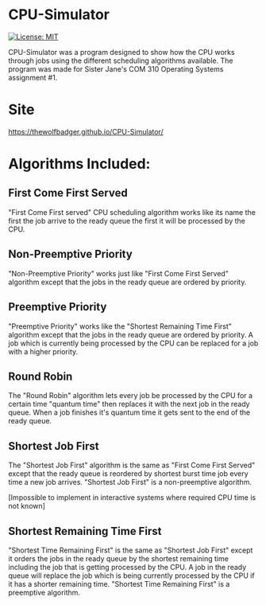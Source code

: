 # CPU-Simulator
[![License: MIT](https://img.shields.io/badge/License-MIT-yellow.svg)](https://github.com/TheWolfBadger/CPU-Simulator/blob/master/LICENSE)

CPU-Simulator was a program designed to show how the CPU works through jobs using the different
scheduling algorithms available. The program was made for Sister Jane's COM 310 Operating Systems assignment #1.
# Site
https://thewolfbadger.github.io/CPU-Simulator/
# Algorithms Included:
## First Come First Served
"First Come First served" CPU scheduling algorithm works like its name the first the job arrive to the ready queue the first it will be processed by the CPU.
## Non-Preemptive Priority
"Non-Preemptive Priority" works just like "First Come First Served" algorithm except that the jobs in the ready queue are ordered by priority.
## Preemptive Priority
"Preemptive Priority" works like the "Shortest Remaining Time First" algorithm except that the jobs in the ready queue are ordered by priority. A job which is currently being processed by the CPU can be replaced for a job with a higher priority.
## Round Robin
The "Round Robin" algorithm lets every job be processed by the CPU for a certain time "quantum time" then replaces it with the next job in the ready queue. When a job finishes it's quantum time it gets sent to the end of the ready queue.
## Shortest Job First
The "Shortest Job First" algorithm is the same as "First Come First Served" except that the ready queue is reordered by shortest burst time job every time a new job arrives. "Shortest Job First" is a non-preemptive algorithm. 

\[Impossible to implement in interactive systems where required CPU time is not known]
## Shortest Remaining Time First
"Shortest Time Remaining First" is the same as "Shortest Job First" except it orders the jobs in the ready queue by the shortest remaining time including the job that is getting processed by the CPU. A job in the ready queue will replace the job which is being currently processed by the CPU if it has a shorter remaining time. "Shortest Time Remaining First" is a preemptive algorithm.
